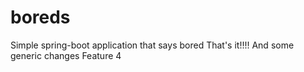 # boreds
Simple spring-boot application that says bored
That's it!!!!
And some generic changes
Feature 4
